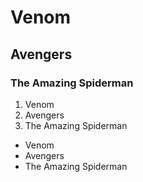 # Venom
## Avengers
### The Amazing Spiderman

1. Venom
2. Avengers
3. The Amazing Spiderman

- Venom
- Avengers
- The Amazing Spiderman
